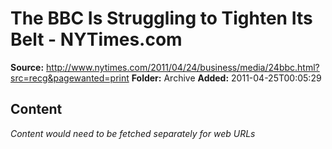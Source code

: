 # The BBC Is Struggling to Tighten Its Belt - NYTimes.com

**Source:** http://www.nytimes.com/2011/04/24/business/media/24bbc.html?src=recg&pagewanted=print
**Folder:** Archive
**Added:** 2011-04-25T00:05:29




## Content
*Content would need to be fetched separately for web URLs*
